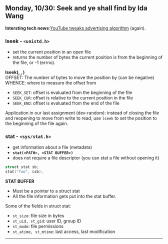 ## Monday, 10/30: Seek and ye shall find by Ida Wang

**Intersting tech news**:[YouTube tweaks advertising algorithm](http://www.bbc.com/news/technology-41801705) (again).

### lseek - `<unistd.h>`  
- set the current position in an open file
- returns the number of bytes the current position is from the beginning of the file, or -1 (errno).

**lseek(<FILE DESCRIPTOR>, <OFFSET>, <WHENCE>)**  
OFFSET: The number of bytes to move the position by (can be negative)  
WHENCE: where to measure the offset from
- `SEEK_SET`: offset is evaluated from the beginning of the file
- `SEEK_CUR`: offset is relative to the current position in the file
- `SEEK_END`: offset is evaluated from the end of the file

Application in our last assignment (dev-random): instead of closing the file and reopening to move from write to read, use `lseek` to set the position to the beginning of the file again.

### stat - `<sys/stat.h>`
- get information about a file (metadata)
- **`stat(<PATH>, <STAT BUFFER>)`**
- does not require a file descriptor (you can stat a file without opening it)
```c
struct stat sb;
stat("foo", &sb);
```
**STAT BUFFER**
- Must be a pointer to a struct stat
- All the file information gets put into the stat buffer.

Some of the fields in struct stat:
- `st_size`: file size in bytes
- `st_uid, st_gid`: user ID, group ID
- `st_mode`: file permissions
- `st_atime, st_mtime`: last access, last modification

---